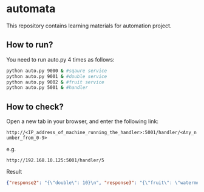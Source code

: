 # automata
This repository contains learning materials for automation project.
## How to run?
You need to run auto.py 4 times as follows:
```bash
python auto.py 9000 & #sqaure service
python auto.py 9001 & #double service
python auto.py 9002 & #fruit service
python auto.py 5001 & #handler
```
## How to check?
Open a new tab in your browser, and enter the following link:

`http://<IP_address_of_machine_running_the_handler>:5001/handler/<Any_number_from_0-9>`

e.g.

`http://192.168.10.125:5001/handler/5`

Result

```JSON
{"response2": "{\"double\": 10}\n", "response3": "{\"fruit\": \"watermelon\"}\n", "response1": "{\"square\": 25}\n"}
```
